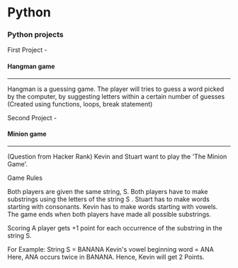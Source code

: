 # Python
### Python projects
First Project - 
#### Hangman game
--------------------
Hangman is a guessing game. The player will tries to guess a word picked by the computer, by suggesting letters within a certain number of guesses (Created using functions, loops, break statement)

Second Project -
#### Minion game 
-----------------
(Question from Hacker Rank)
Kevin and Stuart want to play the 'The Minion Game'.

Game Rules

Both players are given the same string, S.
Both players have to make substrings using the letters of the string S .
Stuart has to make words starting with consonants.
Kevin has to make words starting with vowels.
The game ends when both players have made all possible substrings.

Scoring
A player gets +1 point for each occurrence of the substring in the string S.

For Example:
String S = BANANA
Kevin's vowel beginning word = ANA
Here, ANA occurs twice in BANANA. Hence, Kevin will get 2 Points.
